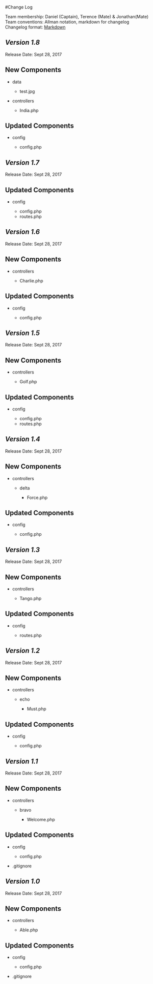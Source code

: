 #Change Log

Team membership:  Daniel (Captain), Terence (Mate) & Jonathan(Mate)  
Team conventions: Allman notation, markdown for changelog  
Changelog format: [Markdown](https://github.com/adam-p/markdown-here/wiki/Markdown-Cheatsheet) 

## *Version 1.8*

Release Date: Sept 28, 2017

## New Components

-   data

    -   test.jpg

-   controllers

    -   India.php

    
## Updated Components

-   config
    
    -   config.php

## *Version 1.7*

Release Date: Sept 28, 2017

## Updated Components

-   config
    
    -   config.php
    -   routes.php


## *Version 1.6*

Release Date: Sept 28, 2017

## New Components


-   controllers

    -   Charlie.php
    
## Updated Components

-   config
    
    -   config.php

## *Version 1.5*

Release Date: Sept 28, 2017

## New Components


-   controllers

    -   Golf.php
    
## Updated Components

-   config
    
    -   config.php
    -   routes.php

## *Version 1.4*

Release Date: Sept 28, 2017

## New Components


-   controllers

    -   delta
    
        - Force.php
    
## Updated Components

-   config
    
    -   config.php

## *Version 1.3*

Release Date: Sept 28, 2017

## New Components


-   controllers

    -   Tango.php
    
## Updated Components

-   config
    
    -   routes.php

## *Version 1.2*

Release Date: Sept 28, 2017

## New Components


-   controllers

    -   echo
    
        - Must.php
    
## Updated Components

-   config
    
    -   config.php

## *Version 1.1*

Release Date: Sept 28, 2017

## New Components


-   controllers

    -   bravo
    
        - Welcome.php
    
## Updated Components

-   config
    
    -   config.php
            
-   .gitignore


## *Version 1.0*

Release Date: Sept 28, 2017

## New Components


-   controllers

    -   Able.php
    
## Updated Components

-   config
    
    -   config.php
            
-   .gitignore
